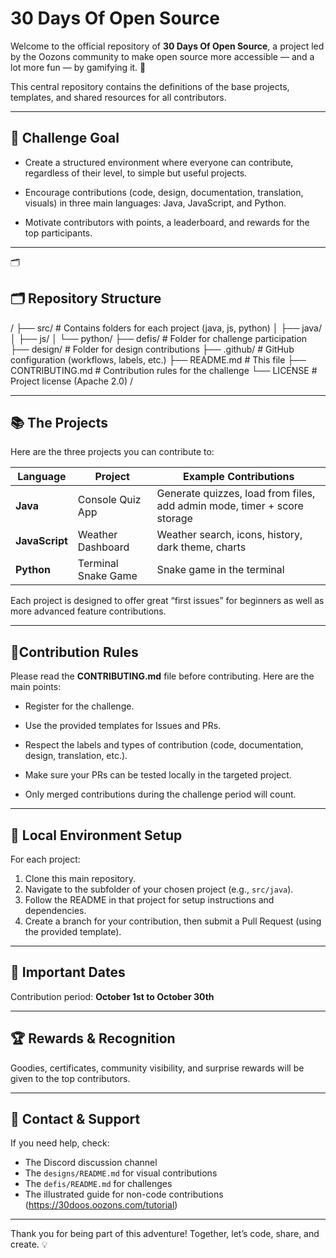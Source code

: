 # 30 Days Of Open Source

Welcome to the official repository of **30 Days Of Open Source**, a project led by the Oozons community to make open source more accessible — and a lot more fun — by gamifying it. 👾

This central repository contains the definitions of the base projects, templates, and shared resources for all contributors.

---


## 📌 Challenge Goal

- Create a structured environment where everyone can contribute, regardless of their level, to simple but useful projects.

- Encourage contributions (code, design, documentation, translation, visuals) in three main languages: Java, JavaScript, and Python.

- Motivate contributors with points, a leaderboard, and rewards for the top participants.

---


🗂 
## 🗂 Repository Structure

/
├── src/              # Contains folders for each project (java, js, python)
│   ├── java/
│   ├── js/
│   └── python/
├── defis/            # Folder for challenge participation
├── design/           # Folder for design contributions
├── .github/          # GitHub configuration (workflows, labels, etc.)
├── README.md          # This file
├── CONTRIBUTING.md    # Contribution rules for the challenge
└── LICENSE            # Project license (Apache 2.0)
/

---


## 📚 The Projects

Here are the three projects you can contribute to:

| Language       | Project             | Example Contributions                                                    |
| -------------- | ------------------- | ------------------------------------------------------------------------ |
| **Java**       | Console Quiz App    | Generate quizzes, load from files, add admin mode, timer + score storage |
| **JavaScript** | Weather Dashboard   | Weather search, icons, history, dark theme, charts                       |
| **Python**     | Terminal Snake Game | Snake game in the terminal                                               |


Each project is designed to offer great “first issues” for beginners as well as more advanced feature contributions.

---


## 📝Contribution Rules

Please read the **CONTRIBUTING.md** file before contributing.
Here are the main points:

- Register for the challenge.

- Use the provided templates for Issues and PRs.

- Respect the labels and types of contribution (code, documentation, design, translation, etc.).

- Make sure your PRs can be tested locally in the targeted project.

- Only merged contributions during the challenge period will count.

---



## 🔧 Local Environment Setup

For each project:
1. Clone this main repository.
2. Navigate to the subfolder of your chosen project (e.g., `src/java`).
3. Follow the README in that project for setup instructions and dependencies.
4. Create a branch for your contribution, then submit a Pull Request (using the provided template).

---


## 📅 Important Dates 

Contribution period: **October 1st to October 30th**

---


## 🏆  Rewards & Recognition

Goodies, certificates, community visibility, and surprise rewards will be given to the top contributors.

---


## 💬 Contact & Support

If you need help, check:
- The Discord discussion channel
- The `designs/README.md`  for visual contributions
- The  `defis/README.md` for challenges
- The illustrated guide for non-code contributions (https://30doos.oozons.com/tutorial)

---

Thank you for being part of this adventure!  Together, let’s code, share, and create. 💡